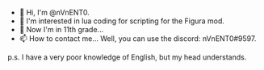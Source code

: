 - 👋 Hi, I'm @nVnENT0.
- 👀 I'm interested in lua coding for scripting for the Figura mod.
- 🌱 Now I'm in 11th grade...
- 📫 How to contact me... Well, you can use the discord: nVnENT0#9597.

p.s. I have a very poor knowledge of English, but my head understands.

<!---
nVnENT0/nVnENT0 is a ✨ special ✨ repository because its `README.md` (this file) appears on your GitHub profile.
You can click the Preview link to take a look at your changes.
--->
